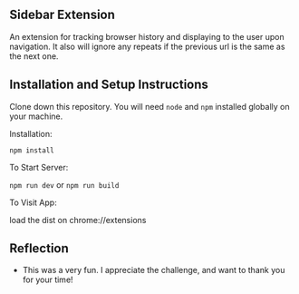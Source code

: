 ## Sidebar Extension
An extension for tracking browser history and displaying to the user upon navigation. It also will ignore any repeats if the previous url is the same as the next one.

## Installation and Setup Instructions

Clone down this repository. You will need `node` and `npm` installed globally on your machine.  

Installation:

`npm install`  

To Start Server:

`npm run dev`  or `npm run build`

To Visit App:

load the dist on chrome://extensions

## Reflection

  - This was a very fun. I appreciate the challenge, and want to thank you for your time!